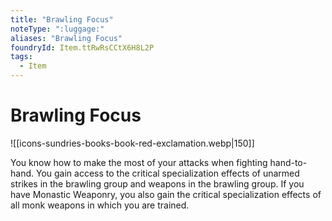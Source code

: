 ```yaml
---
title: "Brawling Focus"
noteType: ":luggage:"
aliases: "Brawling Focus"
foundryId: Item.ttRwRsCCtX6H8L2P
tags:
  - Item
---
```


# Brawling Focus
![[icons-sundries-books-book-red-exclamation.webp|150]]

You know how to make the most of your attacks when fighting hand-to-hand. You gain access to the critical specialization effects of unarmed strikes in the brawling group and weapons in the brawling group. If you have Monastic Weaponry, you also gain the critical specialization effects of all monk weapons in which you are trained.
